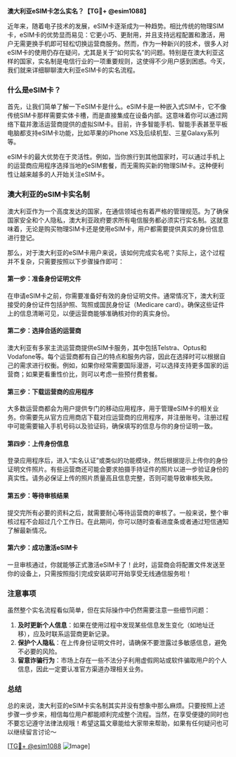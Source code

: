 **澳大利亚eSIM卡怎么实名？【TG💪+ @esim1088】**

近年来，随着电子技术的发展，eSIM卡逐渐成为一种趋势。相比传统的物理SIM卡，eSIM卡的优势显而易见：它更小巧、更耐用，并且支持远程配置和激活，用户无需更换手机即可轻松切换运营商服务。然而，作为一种新兴的技术，很多人对eSIM卡的使用仍存在疑问，尤其是关于“如何实名”的问题。特别是在澳大利亚这样的国家，实名制是电信行业的一项重要规则，这使得不少用户感到困惑。今天，我们就来详细聊聊澳大利亚eSIM卡的实名流程。

### 什么是eSIM卡？

首先，让我们简单了解一下eSIM卡是什么。eSIM卡是一种嵌入式SIM卡，它不像传统SIM卡那样需要实体卡槽，而是直接集成在设备内部。这意味着你可以通过网络下载并激活运营商提供的虚拟SIM卡。目前，许多智能手机、智能手表甚至平板电脑都支持eSIM卡功能，比如苹果的iPhone XS及后续机型、三星Galaxy系列等。

eSIM卡的最大优势在于灵活性。例如，当你旅行到其他国家时，可以通过手机上的运营商应用程序选择当地的eSIM套餐，而无需购买新的物理SIM卡。这种便利性让越来越多的人开始关注eSIM卡。

### 澳大利亚的eSIM卡实名制

澳大利亚作为一个高度发达的国家，在通信领域也有着严格的管理规范。为了确保国家安全和个人隐私，澳大利亚政府要求所有电信服务都必须实行实名制。这就意味着，无论是购买物理SIM卡还是使用eSIM卡，用户都需要提供真实的身份信息进行登记。

那么，对于澳大利亚的eSIM卡用户来说，该如何完成实名呢？实际上，这个过程并不复杂，只需要按照以下步骤操作即可：

#### 第一步：准备身份证明文件

在申请eSIM卡之前，你需要准备好有效的身份证明文件。通常情况下，澳大利亚接受的身份证件包括护照、驾照或国民身份证（Medicare card）。确保这些证件上的信息清晰可见，以便运营商能够准确核对你的真实身份。

#### 第二步：选择合适的运营商

澳大利亚有多家主流运营商提供eSIM卡服务，其中包括Telstra、Optus和Vodafone等。每个运营商都有自己的特点和服务内容，因此在选择时可以根据自己的需求进行权衡。例如，如果你经常需要国际漫游，可以选择支持更多国家的运营商；如果更看重性价比，则可以考虑一些预付费套餐。

#### 第三步：下载运营商的应用程序

大多数运营商都会为用户提供专门的移动应用程序，用于管理eSIM卡的相关业务。你需要先从官方应用商店下载对应运营商的应用程序，并注册账号。注册过程中可能需要输入手机号码以及验证码，确保填写的信息与你的身份证明一致。

#### 第四步：上传身份信息

登录应用程序后，进入“实名认证”或类似的功能模块，然后根据提示上传你的身份证明文件照片。有些运营商还可能会要求拍摄手持证件的照片以进一步验证身份的真实性。请务必保证上传的照片质量高且信息完整，否则可能导致审核失败。

#### 第五步：等待审核结果

提交完所有必要的资料之后，就需要耐心等待运营商的审核了。一般来说，整个审核过程不会超过几个工作日。在此期间，你可以随时查看进度条或者通过短信通知了解最新情况。

#### 第六步：成功激活eSIM卡

一旦审核通过，你就能够正式激活eSIM卡了！此时，运营商会将配置文件发送至你的设备上，只需按照指引完成安装即可开始享受无线通信服务啦！

### 注意事项

虽然整个实名流程看似简单，但在实际操作中仍然需要注意一些细节问题：

1. **及时更新个人信息**：如果在使用过程中发现某些信息发生变化（如地址迁移），应及时联系运营商更新记录。
2. **保护个人隐私**：在上传身份证明文件时，请确保不要泄露过多敏感信息，避免不必要的风险。
3. **留意诈骗行为**：市场上存在一些不法分子利用虚假网站或软件骗取用户的个人信息，因此一定要认准官方渠道办理相关业务。

### 总结

总的来说，澳大利亚的eSIM卡实名制其实并没有想象中那么麻烦。只要按照上述步骤一步步来，相信每位用户都能顺利完成整个流程。当然，在享受便捷的同时也不要忘记遵守法律法规哦！希望这篇文章能给大家带来帮助，如果有任何疑问也可以继续留言讨论～ 

[[TG💪+ @esim1088](https://t.me/s/esim1088) ![Image](https://i.postimg.cc/4NQfJmqS/Snipaste-2025-05-13-00-14-12.png)]